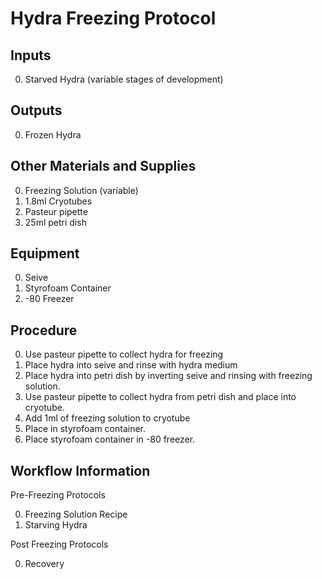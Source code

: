Hydra Freezing Protocol
===

Inputs
---

0. Starved Hydra (variable stages of development)


Outputs
---
0. Frozen Hydra

Other Materials and Supplies
---
0. Freezing Solution (variable)
0. 1.8ml Cryotubes
0. Pasteur pipette
0. 25ml petri dish 

Equipment
---

0. Seive
0. Styrofoam Container
0. -80 Freezer

Procedure
---
0. Use pasteur pipette to collect hydra for freezing
0. Place hydra into seive and rinse with hydra medium
0. Place hydra into petri dish by inverting seive and rinsing with freezing solution.
0. Use pasteur pipette to collect hydra from petri dish and place into cryotube.
0. Add 1ml of freezing solution to cryotube
0. Place in styrofoam container.
0. Place styrofoam container in -80 freezer.

Workflow Information
---

Pre-Freezing Protocols

0. Freezing Solution Recipe
0. Starving Hydra

Post Freezing Protocols

0. Recovery
